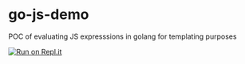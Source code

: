 # go-js-demo

POC of evaluating JS expresssions in golang for templating purposes

[![Run on Repl.it](https://replit.com/badge/github/iliakap/go-js-demo)](https://replit.com/new/github/iliakap/go-js-demo)
